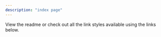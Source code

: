 ```yaml
---
description: "index page"
---
```


View the readme or check out all the link styles available using the links below.
